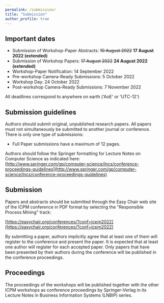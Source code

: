 ```yaml
---
permalink: /submission/
title: "Submission"
author_profile: true
---
```


## Important dates

* Submission of Workshop-Paper Abstracts: <del>10 August 2022</del> **17 August 2022 (extended)** 
* Submission of Workshop Papers: <del>17 August 2022</del> **24 August 2022 (extended)**
* Workshop-Paper Notification: 14 September 2022
* Pre-workshop Camera-Ready Submissions: 5 October 2022
* Workshop Day: 24 October 2022
* Post-workshop Camera-Ready Submissions: 7 November 2022

All deadlines correspond to anywhere on earth ('AoE' or 'UTC-12')

## Submission guidelines
Authors should submit original, unpublished research papers. All papers must not simultaneously be submitted to another journal or conference. There is only one type of submissions:

* Full Paper submissions have a maximum of 12 pages.

Authors should follow the Springer formatting for Lecture Notes on Computer Science as indicated here:
[http://www.springer.com/gp/computer-science/lncs/conference-proceedings-guidelines](http://www.springer.com/gp/computer-science/lncs/conference-proceedings-guidelines)

## Submission
Papers and abstracts should be submitted through the Easy Chair web site of the ICPM conference in PDF format by selecting the "Responsible Process Mining" track:

[https://easychair.org/conferences/?conf=icpm2022](https://easychair.org/conferences/?conf=icpm2022)

By submitting a paper, authors implicitly agree that at least one of them will register to the conference and present the paper. It is expected that at least one author will register for each accepted paper. Only papers that have been presented by their authors during the conference will be published in the conference proceedings.

## Proceedings
The proceedings of the workshops will be published together with the other ICPM workshops as conference proceedings by Springer-Verlag in its Lecture Notes in Business Information Systems (LNBIP) series.
